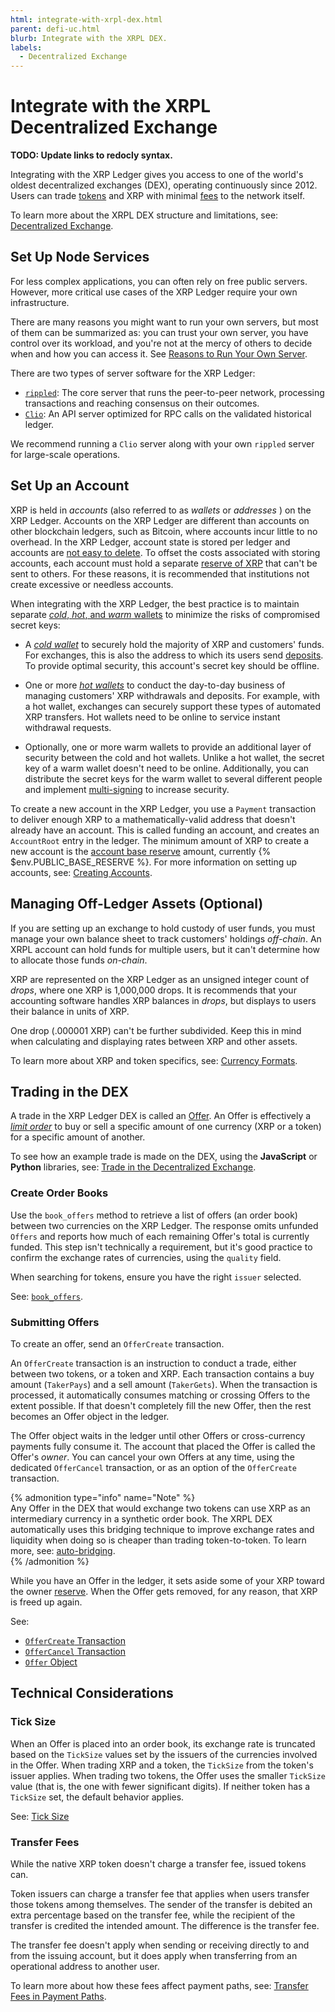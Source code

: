 ```yaml
---
html: integrate-with-xrpl-dex.html
parent: defi-uc.html
blurb: Integrate with the XRPL DEX.
labels:
  - Decentralized Exchange
---
```

# Integrate with the XRPL Decentralized Exchange
**TODO: Update links to redocly syntax.**

Integrating with the XRP Ledger gives you access to one of the world's oldest decentralized exchanges (DEX), operating continuously since 2012. Users can trade [tokens](tokens.html) and XRP with minimal [fees](fees.html) to the network itself.

To learn more about the XRPL DEX structure and limitations, see: [Decentralized Exchange](decentralized-exchange.html).


## Set Up Node Services

For less complex applications, you can often rely on free public servers. However, more critical use cases of the XRP Ledger require your own infrastructure.

There are many reasons you might want to run your own servers, but most of them can be summarized as: you can trust your own server, you have control over its workload, and you're not at the mercy of others to decide when and how you can access it. See [Reasons to Run Your Own Server](networks-and-servers.html#reasons-to-run-your-own-server).

There are two types of server software for the XRP Ledger:

- [`rippled`](https://github.com/XRPLF/rippled): The core server that runs the peer-to-peer network, processing transactions and reaching consensus on their outcomes.
- [`Clio`](https://github.com/XRPLF/clio): An API server optimized for RPC calls on the validated historical ledger.

We recommend running a `Clio` server along with your own `rippled` server for large-scale operations.


## Set Up an Account

XRP is held in _accounts_ (also referred to as _wallets_ or _addresses_  ) on the XRP Ledger. Accounts on the XRP Ledger are different than accounts on other blockchain ledgers, such as Bitcoin, where accounts incur little to no overhead. In the XRP Ledger, account state is stored per ledger and accounts are [not easy to delete](deleting-accounts.html). To offset the costs associated with storing accounts, each account must hold a separate [reserve of XRP](reserves.html) that can't be sent to others. For these reasons, it is recommended that institutions not create excessive or needless accounts. <!-- STYLE_OVERRIDE: hot wallet, warm wallet, cold wallet, wallet, easy -->

When integrating with the XRP Ledger, the best practice is to maintain separate [_cold_, _hot_, and _warm_ wallets](account-types.html) to minimize the risks of compromised secret keys:

* A [_cold wallet_](account-types.html#issuing-address) to securely hold the majority of XRP and customers' funds. For exchanges, this is also the address to which its users send [deposits](#deposit-xrp-into-exchange).   To provide optimal security, this account's secret key should be offline.

* One or more [_hot wallets_](account-types.html#operational-addresses) to conduct the day-to-day business of managing customers' XRP withdrawals and deposits. For example, with a hot wallet, exchanges can securely support these types of automated XRP transfers. Hot wallets need to be online to service instant withdrawal requests.

* Optionally, one or more warm wallets to provide an additional layer of security between the cold and hot wallets. Unlike a hot wallet, the secret key of a warm wallet doesn't need to be online. Additionally, you can distribute the secret keys for the warm wallet to several different people and implement [multi-signing](multi-signing.html) to increase security.

To create a new account in the XRP Ledger, you use a `Payment` transaction to deliver enough XRP to a mathematically-valid address that doesn't already have an account. This is called funding an account, and creates an `AccountRoot` entry in the ledger. The minimum amount of XRP to create a new account is the [account base reserve](reserves.html#owner-reserves) amount, currently {% $env.PUBLIC_BASE_RESERVE %}. For more information on setting up accounts, see: [Creating Accounts](payment.html#creating-accounts).


## Managing Off-Ledger Assets (Optional)

If you are setting up an exchange to hold custody of user funds, you must manage your own balance sheet to track customers' holdings _off-chain_. An XRPL account can hold funds for multiple users, but it can't determine how to allocate those funds _on-chain_.

XRP are represented on the XRP Ledger as an unsigned integer count of _drops_, where one XRP is 1,000,000 drops. It is recommends that your accounting software handles XRP balances in _drops_, but displays to users their balance in units of XRP.

One drop (.000001 XRP) can't be further subdivided. Keep this in mind when calculating and displaying rates between XRP and other assets.

To learn more about XRP and token specifics, see: [Currency Formats](currency-formats.html).


## Trading in the DEX

A trade in the XRP Ledger DEX is called an [Offer](offers.html). An Offer is effectively a [_limit order_](https://en.wikipedia.org/wiki/Order_(exchange)#Limit_order) to buy or sell a specific amount of one currency (XRP or a token) for a specific amount of another.

To see how an example trade is made on the DEX, using the **JavaScript** or **Python** libraries, see: [Trade in the Decentralized Exchange](trade-in-the-decentralized-exchange.html).


### Create Order Books

Use the `book_offers` method to retrieve a list of offers (an order book) between two currencies on the XRP Ledger. The response omits unfunded `Offers` and reports how much of each remaining Offer's total is currently funded. This step isn't technically a requirement, but it's good practice to confirm the exchange rates of currencies, using the `quality` field.

When searching for tokens, ensure you have the right `issuer` selected.

See: [`book_offers`](book_offers.html).


### Submitting Offers

To create an offer, send an `OfferCreate` transaction.

An `OfferCreate` transaction is an instruction to conduct a trade, either between two tokens, or a token and XRP. Each transaction contains a buy amount (`TakerPays`) and a sell amount (`TakerGets`). When the transaction is processed, it automatically consumes matching or crossing Offers to the extent possible. If that doesn't completely fill the new Offer, then the rest becomes an Offer object in the ledger.

The Offer object waits in the ledger until other Offers or cross-currency payments fully consume it. The account that placed the Offer is called the Offer's _owner_. You can cancel your own Offers at any time, using the dedicated `OfferCancel` transaction, or as an option of the `OfferCreate` transaction.

{% admonition type="info" name="Note" %}  
Any Offer in the DEX that would exchange two tokens can use XRP as an intermediary currency in a synthetic order book. The XRPL DEX automatically uses this bridging technique to improve exchange rates and liquidity when doing so is cheaper than trading token-to-token. To learn more, see: [auto-bridging](autobridging.html).  
{% /admonition %}

While you have an Offer in the ledger, it sets aside some of your XRP toward the owner [reserve](reserves.html). When the Offer gets removed, for any reason, that XRP is freed up again.

See:

- [`OfferCreate` Transaction](offercreate.html)
- [`OfferCancel` Transaction](offercancel.html)
- [`Offer` Object](offer.html)


## Technical Considerations

### Tick Size

When an Offer is placed into an order book, its exchange rate is truncated based on the `TickSize` values set by the issuers of the currencies involved in the Offer. When trading XRP and a token, the `TickSize` from the token's issuer applies. When trading two tokens, the Offer uses the smaller `TickSize` value (that is, the one with fewer significant digits). If neither token has a `TickSize` set, the default behavior applies.

See: [Tick Size](ticksize.html)


### Transfer Fees

While the native XRP token doesn't charge a transfer fee, issued tokens can.

Token issuers can charge a transfer fee that applies when users transfer those tokens among themselves. The sender of the transfer is debited an extra percentage based on the transfer fee, while the recipient of the transfer is credited the intended amount. The difference is the transfer fee.

The transfer fee doesn't apply when sending or receiving directly to and from the issuing account, but it does apply when transferring from an operational address to another user.

To learn more about how these fees affect payment paths, see: [Transfer Fees in Payment Paths](transfer-fees.html#transfer-fees-in-payment-paths).